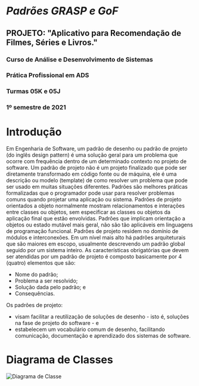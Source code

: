 # *Padrões GRASP e GoF* 
## PROJETO: "Aplicativo para Recomendação de Filmes, Séries e Livros."
### Curso de Análise e Desenvolvimento de Sistemas
### Prática Profissional em ADS
### Turmas 05K e 05J
### 1º semestre de 2021

# Introdução

Em Engenharia de Software, um padrão de desenho ou padrão de projeto  (do inglês design pattern) é uma solução geral para um problema que ocorre com frequência dentro de um determinado contexto no projeto de software. Um padrão de projeto não é um projeto finalizado que pode ser diretamente transformado em código fonte ou de máquina, ele é uma descrição ou modelo (template) de como resolver um problema que pode ser usado em muitas situações diferentes. Padrões são melhores práticas formalizadas que o programador pode usar para resolver problemas comuns quando projetar uma aplicação ou sistema. Padrões de projeto orientados a objeto normalmente mostram relacionamentos e interações entre classes ou objetos, sem especificar as classes ou objetos da aplicação final que estão envolvidas. Padrões que implicam orientação a objetos ou estado mutável mais geral, não são tão aplicáveis em linguagens de programação funcional. 
Padrões de projeto residem no domínio de módulos e interconexões. Em um nível mais alto há padrões arquiteturais que são maiores em escopo, usualmente descrevendo um padrão global seguido por um sistema inteiro. 
As características obrigatórias que devem ser atendidas por um padrão de projeto é composto basicamente por 4 (quatro) elementos que são: 
- Nome do padrão;
-	Problema a ser resolvido;
- Solução dada pelo padrão; e
-	Consequências.

Os padrões de projeto: 
-	visam facilitar a reutilização de soluções de desenho - isto é, soluções na fase de projeto do software - e
-	estabelecem um vocabulário comum de desenho, facilitando comunicação, documentação e aprendizado dos sistemas de software.



# Diagrama de Classes

![Diagrama de Classe]()



